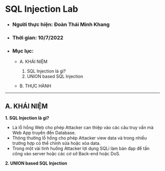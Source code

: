 # **SQL Injection Lab**
- ### Người thực hiện: Đoàn Thái Minh Khang
- ### Thời gian: 10/7/2022
- ### Mục lục:
    - A. KHÁI NIỆM
        1. SQL Injection là gì?
        2. UNION based SQL Injection

    - B. THỰC HÀNH

***
## **A. KHÁI NIỆM**

**1. SQL Injection là gì?**



- Là lỗ hổng Web cho phép Attacker can thiệp vào các câu truy vấn mà Web App truyền đến Database.
- Thông thường lỗ hổng cho phép Attacker view data và trong nhiều trường hợp có thể chỉnh sửa hoặc xóa data.
- Trong một vài tình huống Attacker lợi dụng SQLi làm bàn đạp để tấn công vào server hoặc các cơ sở Back-end hoặc DoS.

**2. UNION based SQL Injection**

